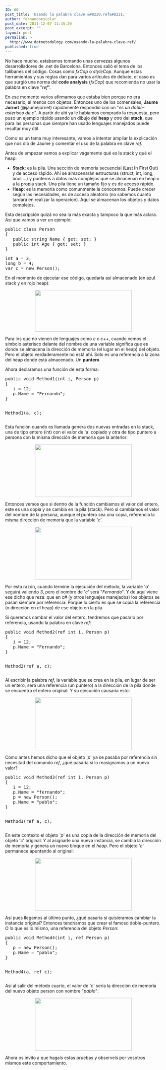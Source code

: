 ```yaml
---
ID: 60
post_title: 'Usando la palabra clave &#8220;ref&#8221;'
author: fernandoescolar
post_date: 2011-12-07 11:45:20
post_excerpt: ""
layout: post
permalink: >
  http://www.dotnetodology.com/usando-la-palabra-clave-ref/
published: true
---
```

<p>No hace mucho, estabamos tomando unas cervezas algunos desarrolladores de .net de Barcelona. Entonces sali&oacute; el tema de los talibanes del c&oacute;digo. Cosas como <em>fxCop</em> o <em>styleCop</em>. Aunque estas herramientas y sus reglas dan para varios art&iacute;culos de debate, el caso es que surgi&oacute; una norma del<strong> code analysis</strong> (<em>fxCop</em>) que recomienda no usar la palabra en clave "<em>ref</em>".</p>
<p>En ese momento varios afirmamos que estaba bien porque no era necesario, al menos con objetos. Entonces uno de los comensales, <strong>Jaume Jornet</strong> (@jaumejornet) rapidamente respondi&oacute; con un "<em>es un doble-aster&iacute;sco de c</em>". A partir de ah&iacute; ya le hab&iacute;amos comprado la respuesta, pero puso un ejemplo r&aacute;pido usando un dibujo del <strong>heap</strong> y otro del <strong>stack</strong>, que para las personas que siempre han usado lenguajes manejados puede resultar muy &uacute;til.</p>
<p>Como es un tema muy interesante, vamos a intentar ampliar la explicaci&oacute;n que nos di&oacute; de Jaume y comentar el uso de la palabra en clave <em>ref.</em></p>
<p>Antes de empezar vamos a explicar vagamente qu&eacute; es la stack y qu&eacute; el heap:</p>
<ul>
<li><strong>Stack</strong>: es la pila. Una secci&oacute;n de memoria secuencial (<strong>L</strong>ast <strong>I</strong>n <strong>F</strong>irst<strong> O</strong>ut) y de acceso r&aacute;pido. Ah&iacute; se almacenar&aacute;n estructuras (struct, int, long, bool ...) y punteros a datos m&aacute;s complejos que se almacenan en heap o a la propia stack. Una pila tiene un tama&ntilde;o fijo y es de acceso r&aacute;pido.</li>
<li><strong>Heap</strong>: es la memoria como comunmente la conocemos. Puede crecer seg&uacute;n las necesidades, es de acceso aleatorio (no sabemos cuanto tardar&aacute; en realizar la operacion). Aqu&iacute; se almacenan los objetos y datos complejos.</li>
</ul>
<p>Esta descripci&oacute;n quiz&aacute; no sea la m&aacute;s exacta y tampoco la que m&aacute;s aclara. As&iacute; que vamos a ver un ejemplo:</p>
<pre class="brush: c#">public class Person
{
   public string Name { get; set; }
   public int Age { get; set; }
}</pre>
<pre class="brush: c#">int a = 3;
long b = 4;
var c = new Person();</pre>
<p>En el momento de ejecutar ese c&oacute;digo, quedar&iacute;a as&iacute; almacenado (en azul stack y en rojo heap):</p>
<center><img src="/wp-content/uploads/2012/09/stack1.png" alt="" width="312" height="134" /></center>
<p>Para los que no vienen de lenguajes como <em>c</em> o <em>c++</em>, cuando vemos el s&iacute;mbolo asterisco delante del nombre de una variable significa que es donde se almacena la direcci&oacute;n de memoria (el lugar en el heap) del objeto. Pero el objeto verdaderamente no est&aacute; ah&iacute;. Solo es una referencia a la zona del heap donde est&aacute; almacenado. Un <strong>puntero</strong>.</p>
<p>Ahora declaramos una funci&oacute;n de esta forma:</p>
<pre class="brush: c#">public void Method1(int i, Person p)
{
   i = 12;
   p.Name = "Fernando";
}

Method1(a, c);</pre>
<p>Esta funci&oacute;n cuando es llamada genera dos nuevas entradas en la stack, una de tipo entero (int) con el valor de 'a' copiado y otra de tipo puntero a persona con la misma direcci&oacute;n de memoria que la anterior:</p>
<center><img src="/wp-content/uploads/2012/09/stack2.png" alt="" width="312" height="170" /></center>
<p>Entonces vemos que si dentro de la funci&oacute;n cambiamos el valor del entero, este es una copia y se cambia en la pila (stack). Pero si cambiamos el valor del nombre de la persona, aunque el puntero sea una copia, referencia la misma direcci&oacute;n de memoria que la variable '<em>c</em>'.</p>
<center><img src="/wp-content/uploads/2012/09/stack3.png" alt="" width="312" height="170" /></center>
<p>Por esta raz&oacute;n, cuando termine la ejecuci&oacute;n del m&eacute;todo, la variable '<em>a</em>' seguir&aacute; valiendo <em>3</em>, pero el nombre de '<em>c</em>' ser&aacute; "<em>Fernando</em>". Y de aqu&iacute; viene ese dicho que reza: que en c# (y otros lenguajes manejados) los objetos se pasan siempre por referencia. Porque lo cierto es que se copia la referencia (o direcci&oacute;n en el heap) de ese objeto en la pila.</p>
<p>Si queremos cambar el valor del entero, tendremos que pasarlo por referencia, usando la palabra en clave <em>ref</em>:</p>
<pre class="brush: c#">public void Method2(ref int i, Person p)
{
   i = 12;
   p.Name = "Fernando";
}

Method2(ref a, c);</pre>
<p>Al escribir la palabra <i>ref</i>, la variable que se crea en la pila, en lugar de ser un entero, ser&aacute; una referencia (un puntero) a la direcci&oacute;n de la pila donde se encuentra el entero original. Y su ejecuci&oacute;n causar&iacute;a esto:</p>
<center><img src="/wp-content/uploads/2012/09/stack4.png" alt="" width="312" height="170" /></center>
<p>Como antes hemos dicho que el objeto '<em>p</em>' ya se pasaba por referencia sin necesitad del comando&nbsp;<em>ref</em>, &iquest;qu&eacute; pasar&iacute;a si lo reasignamos a un nuevo valor?</p>
<pre class="brush: c#">public void Method3(ref int i, Person p)
{
   i = 12;
   p.Name = "fernando";
   p = new Person();
   p.Name = "pablo";
}

Method3(ref a, c);</pre>
<p>En este contexto el objeto '<em>p</em>' es una copia de la direcci&oacute;n de memoria del objeto '<em>c</em>' original. Y al asignarle una nueva instancia, se cambia la direcci&oacute;n de memoria y genera un nuevo bloque en el <em>heap</em>. Pero el objeto '<em>c</em>' permanece apuntando al original:</p>
<center><img src="/wp-content/uploads/2012/09/stack5.png" alt="" width="312" height="170" /></center>
<p>As&iacute; pues llegamos al &uacute;ltimo punto, &iquest;qu&eacute; pasar&iacute;a si quisieramos cambiar la instancia original? Entonces tendr&iacute;amos que crear el famoso doble-puntero. O lo que es lo mismo, una referencia del objeto <em>Person</em>:</p>
<pre class="brush: c#">public void Method4(int i, ref Person p)
{
   p = new Person();
   p.Name = "pablo";
}

Method4(a, ref c);</pre>
<p>As&iacute; al salir del m&eacute;todo cuarto, el valor de '<em>c</em>' ser&iacute;a la direcci&oacute;n de memoria del nuevo objeto person con nombre "<em>pablo</em>":</p>
<center><img src="/wp-content/uploads/2012/09/stack6.png" alt="" width="312" height="170" /></center>
<p>Ahora os invito a que haga&iacute;s estas pruebas y observe&iacute;s por vosotros mismos este comportamiento.</p>